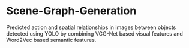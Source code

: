# Scene-Graph-Generation

Predicted action and spatial relationships in images between objects detected using YOLO by 
combining VGG-Net based visual features and Word2Vec based semantic features.
